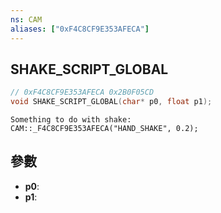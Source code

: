 ```yaml
---
ns: CAM
aliases: ["0xF4C8CF9E353AFECA"]
---
```

## SHAKE_SCRIPT_GLOBAL

```c
// 0xF4C8CF9E353AFECA 0x2B0F05CD
void SHAKE_SCRIPT_GLOBAL(char* p0, float p1);
```

```
Something to do with shake:  
CAM::_F4C8CF9E353AFECA("HAND_SHAKE", 0.2);  
```

## 參數
* **p0**: 
* **p1**: 

